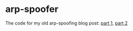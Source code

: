 # arp-spoofer

The code for my old arp-spoofing blog post: [part 1](https://kamil-s-solecki.github.io/2020-06-25/arp-spoofing), [part 2](https://kamil-s-solecki.github.io/2020-06-30/arp-spoofing-p2)
